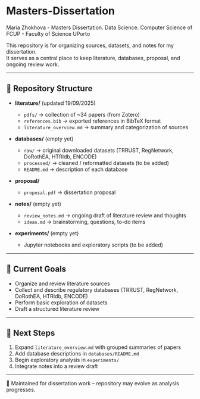 # Masters-Dissertation
Maria Zhokhova - Masters Dissertation. Data Science. Computer Science of FCUP - Faculty of Science UPorto

This repository is for organizing sources, datasets, and notes for my dissertation.  
It serves as a central place to keep literature, databases, proposal, and ongoing review work.

---

## 📂 Repository Structure
- **literature/**  (updated 19/09/2025)
  - `pdfs/` → collection of ~34 papers (from Zotero)  
  - `references.bib` → exported references in BibTeX format  
  - `literature_overview.md` → summary and categorization of sources  

- **databases/**   (empty yet)
  - `raw/` → original downloaded datasets (TRRUST, RegNetwork, DoRothEA, HTRIdb, ENCODE)  
  - `processed/` → cleaned / reformatted datasets (to be added)  
  - `README.md` → description of each database  

- **proposal/**  
  - `proposal.pdf` → dissertation proposal  

- **notes/**  (empty yet)
  - `review_notes.md` → ongoing draft of literature review and thoughts  
  - `ideas.md` → brainstorming, questions, to-do items  

- **experiments/**  (empty yet)
  - Jupyter notebooks and exploratory scripts (to be added)  

---

## 🎯 Current Goals
- Organize and review literature sources  
- Collect and describe regulatory databases (TRRUST, RegNetwork, DoRothEA, HTRIdb, ENCODE)  
- Perform basic exploration of datasets  
- Draft a structured literature review  

---

## 📌 Next Steps
1. Expand `literature_overview.md` with grouped summaries of papers  
2. Add database descriptions in `databases/README.md`  
3. Begin exploratory analysis in `experiments/`  
4. Integrate notes into a review draft  

---

📖 Maintained for dissertation work – repository may evolve as analysis progresses.
